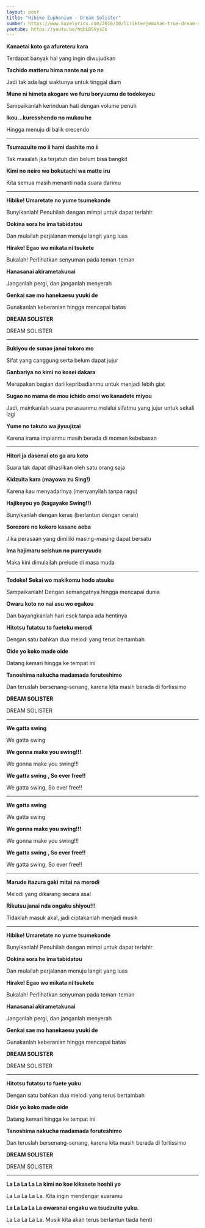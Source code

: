 ```yaml
---
layout: post
title: "Hibike Euphonium - Dream Solister"
sumber: https://www.kazelyrics.com/2016/10/lirikterjemahan-true-dream-solister.html?m=1
youtube: https://youtu.be/hqbLBSVysZo 
---
```


**Kanaetai koto ga afureteru kara**

Terdapat banyak hal yang ingin diwujudkan

**Tachido matteru hima nante nai yo ne**

Jadi tak ada lagi waktunya untuk tinggal diam

**Mune ni himeta akogare wo furu boryuumu de todokeyou**

Sampaikanlah kerinduan hati dengan volume penuh

**Ikou…kuresshendo no mukou he**

Hingga menuju di balik crecendo

****



**Tsumazuite mo ii hami dashite mo ii**

Tak masalah jka terjatuh dan belum bisa bangkit

**Kimi no neiro wo bokutachi wa matte iru**

Kita semua masih menanti nada suara darimu

****



**Hibike! Umaretate no yume tsumekonde**

Bunyikanlah! Penuhilah dengan mimpi untuk dapat terlahir

**Ookina sora he ima tabidatou**

Dan mulailah perjalanan menuju langit yang luas

**Hirake! Egao wo mikata ni tsukete**

Bukalah! Perlihatkan senyuman pada teman-teman

**Hanasanai akirametakunai**

Janganlah pergi, dan janganlah menyerah

**Genkai sae mo hanekaesu yuuki de**

Gunakanlah keberanian hingga mencapai batas

**DREAM SOLISTER**

DREAM SOLISTER

****



**Bukiyou de sunao janai tokoro mo**

Sifat yang canggung serta belum dapat jujur

**Ganbariya no kimi no kosei dakara**

Merupakan bagian dari kepribadianmu untuk menjadi lebih giat

**Sugao no mama de mou ichido omoi wo kanadete miyou**

Jadi, mainkanlah suara perasaanmu melalui sifatmu yang jujur untuk sekali lagi

**Yume no takuto wa jiyuujizai**

Karena irama impianmu masih berada di momen kebebasan

****



**Hitori ja dasenai oto ga aru koto**

Suara tak dapat dihasilkan oleh satu orang saja

**Kidzuita kara (mayowa zu Sing!)**

Karena kau menyadarinya (menyanyilah tanpa ragu)

**Hajikeyou yo (kagayake Swing!!)**

Bunyikanlah dengan keras (berlantun dengan cerah)

**Sorezore no kokoro kasane aeba**

Jika perasaan yang dimiliki masing-masing dapat bersatu

**Ima hajimaru seishun no pureryuudo**

Maka kini dimulailah prelude di masa muda

****



**Todoke! Sekai wo makikomu hodo atsuku**

Sampaikanlah! Dengan semangatnya hingga mencapai dunia

**Owaru koto no nai asu wo egakou**

Dan bayangkanlah hari esok tanpa ada hentinya

**Hitotsu futatsu to fueteku merodi**

Dengan satu bahkan dua melodi yang terus bertambah

**Oide yo koko made oide**

Datang kemari hingga ke tempat ini

**Tanoshima nakucha madamada foruteshimo**

Dan teruslah bersenang-senang, karena kita masih berada di fortissimo

**DREAM SOLISTER**

DREAM SOLISTER

****



**We gatta swing**

We gatta swing

**We gonna make you swing!!!**

We gonna make you swing!!!

**We gatta swing , So ever free!!**

We gatta swing, So ever free!!

****



**We gatta swing**

We gatta swing

**We gonna make you swing!!!**

We gonna make you swing!!!

**We gatta swing , So ever free!!**

We gatta swing, So ever free!!

****



**Marude itazura gaki mitai na merodi**

Melodi yang dikarang secara asal

**Rikutsu janai nda ongaku shiyou!!!**

Tidaklah masuk akal, jadi ciptakanlah menjadi musik

****



**Hibike! Umaretate no yume tsumekonde**

Bunyikanlah! Penuhilah dengan mimpi untuk dapat terlahir

**Ookina sora he ima tabidatou**

Dan mulailah perjalanan menuju langit yang luas

**Hirake! Egao wo mikata ni tsukete**

Bukalah! Perlihatkan senyuman pada teman-teman

**Hanasanai akirametakunai**

Janganlah pergi, dan janganlah menyerah

**Genkai sae mo hanekaesu yuuki de**

Gunakanlah keberanian hingga mencapai batas

**DREAM SOLISTER**

DREAM SOLISTER

****



**Hitotsu futatsu to fuete yuku**

Dengan satu bahkan dua melodi yang terus bertambah

**Oide yo koko made oide**

Datang kemari hingga ke tempat ini

**Tanoshima nakucha madamada foruteshimo**

Dan teruslah bersenang-senang, karena kita masih berada di fortissimo

**DREAM SOLISTER**

DREAM SOLISTER

****



**La La La La La kimi no koe kikasete hoshii yo**

La La La La La. Kita ingin mendengar suaramu

**La La La La La owaranai ongaku wa tsudzuite yuku.**

La La La La La. Musik kita akan terus berlantun tiada henti 

